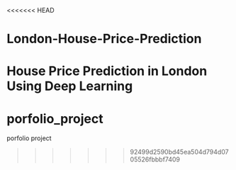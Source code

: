 <<<<<<< HEAD
# London-House-Price-Prediction
House Price Prediction in London Using Deep Learning 
=======
# porfolio_project
porfolio project
>>>>>>> 92499d2590bd45ea504d794d0705526fbbbf7409
